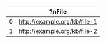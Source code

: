 |    | ?nFile                       |
|----|------------------------------|
|  0 | http://example.org/kb/file-1 |
|  1 | http://example.org/kb/file-2 |
